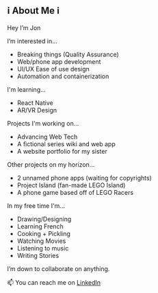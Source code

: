 ℹ About Me ℹ  
  - 
Hey I’m Jon

I’m interested in...
- Breaking things (Quality Assurance)
- Web/phone app development
- UI/UX Ease of use design
- Automation and containerization 

I'm learning...
- React Native
- AR/VR Design

Projects I'm working on...
- Advancing Web Tech
- A fictional series wiki and web app
- A website portfolio for my sister

Other projects on my horizon...
- 2 unnamed phone apps (waiting for copyrights)
- Project Island (fan-made LEGO Island)
- A phone game based off of LEGO Racers

In my free time I'm...
- Drawing/Designing
- Learning French
- Cooking + Pickling
- Watching Movies
- Listening to music
- Writing Stories

I’m down to collaborate on anything. 

📫 You can reach me on [LinkedIn](https://www.linkedin.com/in/jonathan-quilliams-b669126a/)

<!--- Why hasn't LinkedIn implemented a dark mode yet? My eyes hurt from looking at that horribly bright theme --->
